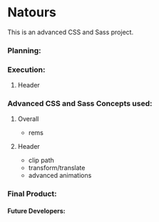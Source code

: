 # Natours

This is an advanced CSS and Sass project.

### Planning:
 

### Execution:
1. Header 


### Advanced CSS and Sass Concepts used:
1. Overall
	* rems 
	
2. Header
	* clip path
	* transform/translate
	* advanced animations 


### Final Product:

<!-- ![](project.jpg) -->


#### Future Developers:
